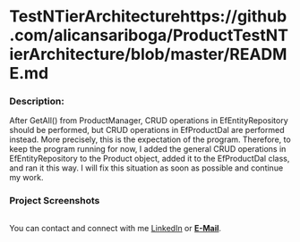 # TestNTierArchitecturehttps://github.com/alicansariboga/ProductTestNTierArchitecture/blob/master/README.md

### Description:

After GetAll() from ProductManager, CRUD operations in EfEntityRepository should be performed, but CRUD operations in EfProductDal are performed instead. More precisely, this is the expectation of the program. Therefore, to keep the program running for now, I added the general CRUD operations in EfEntityRepository to the Product object, added it to the EfProductDal class, and ran it this way. I will fix this situation as soon as possible and continue my work.

### Project Screenshots

<div style="display:flex; justify-content:space-around;">
  <div style="flex-basis: 45%;>
    <h5>Main Page (List)</h5>
    <img src="https://github.com/alicansariboga/ProductTestNTierArchitecture/assets/23722313/8dcec5c1-c2f4-44fd-b6ef-e8f7fda86640" alt="Screenshot_main" width="400">
  </div>
  <div style="flex-basis: 45%;>
    <h5>Adding Page (Post)</h5>
    <img src="https://github.com/alicansariboga/ProductTestNTierArchitecture/assets/23722313/69f43f95-6a4c-4947-803e-ec5f58454e1d" alt="Screenshot_add" width="400">
  </div>
</div>

You can contact and connect with me <a>[LinkedIn](https://www.linkedin.com/in/alicansariboga/)<a/> or <b><a href="mailto:alicansariboga1@gmail.com" target="blank">E-Mail</a></b>.
